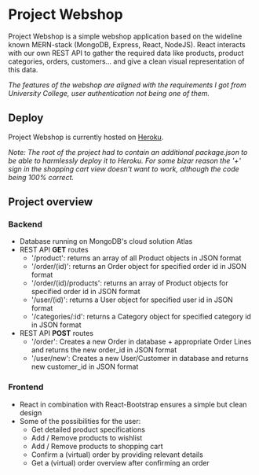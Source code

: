# Project Webshop
Project Webshop is a simple webshop application based on the wideline known MERN-stack (MongoDB, Express, React, NodeJS).
React interacts with our own REST API to gather the required data like products, product categories, orders, customers... and give a clean visual representation of this data.

*The features of the webshop are aligned with the requirements I got from University College, user authentication not being one of them.*

## Deploy
Project Webshop is currently hosted on [Heroku](https://projectwebshop.herokuapp.com/).

*Note: The root of the project had to contain an additional package.json to be able to harmlessly deploy it to Heroku.*
*For some bizar reason the '+' sign in the shopping cart view doesn't want to work, although the code being 100% correct.*

## Project overview
### Backend
- Database running on MongoDB's cloud solution Atlas
- REST API **GET** routes
    - '/product': returns an array of all Product objects in JSON format
    - '/order/(id)': returns an Order object for specified order id in JSON format
    - '/order/(id)/products': returns an array of Product objects for specified order id in JSON format
    - '/user/(id)': returns a User object for specified user id in JSON format
    - '/categories/:id': returns a Category object for specified category id in JSON format
- REST API **POST** routes
    - '/order': Creates a new Order in database + appropriate Order Lines and returns the new order_id in JSON format
    - '/user/new': Creates a new User/Customer in database and returns new customer_id in JSON format

### Frontend
- React in combination with React-Bootstrap ensures a simple but clean design
- Some of the possibilities for the user:
    - Get detailed product specifications
    - Add / Remove products to wishlist
    - Add / Remove products to shopping cart
    - Confirm a (virtual) order by providing relevant details
    - Get a (virtual) order overview after confirming an order
